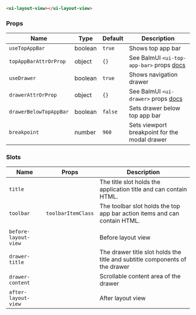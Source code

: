 ```html
<ui-layout-view></ui-layout-view>
```

### Props

| Name                   | Type    | Default | Description                                                                                     |
| ---------------------- | ------- | ------- | ----------------------------------------------------------------------------------------------- |
| `useTopAppBar`         | boolean | `true`  | Shows top app bar                                                                               |
| `topAppBarAttrOrProp`  | object  | `{}`    | See BalmUI `<ui-top-app-bar>` props [docs](https://v8.material.balmjs.com/#/layout/top-app-bar) |
| `useDrawer`            | boolean | `true`  | Shows navigation drawer                                                                         |
| `drawerAttrOrProp`     | object  | `{}`    | See BalmUI `<ui-drawer>` props [docs](https://v8.material.balmjs.com/#/navigation/drawer)       |
| `drawerBelowTopAppBar` | boolean | `false` | Sets drawer below top app bar                                                                   |
| `breakpoint`           | number  | `960`   | Sets viewport breakpoint for the modal drawer                                                   |

### Slots

| Name                 | Props              | Description                                                                 |
| -------------------- | ------------------ | --------------------------------------------------------------------------- |
| `title`              |                    | The title slot holds the application title and can contain HTML.            |
| `toolbar`            | `toolbarItemClass` | The toolbar slot holds the top app bar action items and can contain HTML.   |
|                      |
| `before-layout-view` |                    | Before layout view                                                          |
| `drawer-title`       |                    | The drawer title slot holds the title and subtitle components of the drawer |
| `drawer-content`     |                    | Scrollable content area of the drawer                                       |
| `after-layout-view`  |                    | After layout view                                                           |

